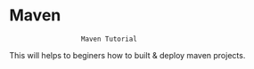 # Maven
                      Maven Tutorial
This will helps to beginers how to built & deploy maven projects.
